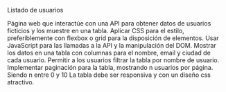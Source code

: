 Listado de usuarios

Página web que interactúe con una API para obtener datos de usuarios ficticios y los muestre en una tabla. 
Aplicar CSS para el estilo, preferiblemente con flexbox o grid para la disposición de elementos.
Usar JavaScript para las llamadas a la API y la manipulación del DOM.
Mostrar los datos en una tabla con columnas para el nombre, email y ciudad de cada usuario.
Permitir a los usuarios filtrar la tabla por nombre de usuario.
Implementar paginación para la tabla, mostrando n usuarios por página. Siendo n entre 0 y 10
La tabla debe ser responsiva y con un diseño css atractivo.